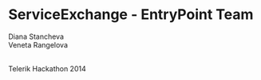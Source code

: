 ServiceExchange - EntryPoint Team
===============
Diana Stancheva<br/>
Veneta Rangelova<br/><br/>



Telerik Hackathon 2014
